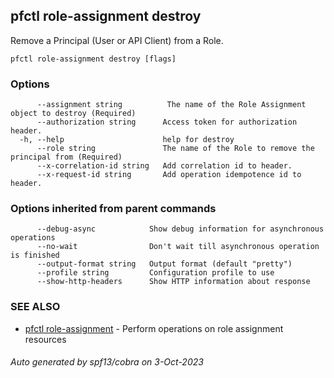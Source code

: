 ## pfctl role-assignment destroy

Remove a Principal (User or API Client) from a Role.

```
pfctl role-assignment destroy [flags]
```

### Options

```
      --assignment string          The name of the Role Assignment object to destroy (Required)
      --authorization string      Access token for authorization header.
  -h, --help                      help for destroy
      --role string               The name of the Role to remove the principal from (Required)
      --x-correlation-id string   Add correlation id to header.
      --x-request-id string       Add operation idempotence id to header.
```

### Options inherited from parent commands

```
      --debug-async            Show debug information for asynchronous operations
      --no-wait                Don't wait till asynchronous operation is finished
      --output-format string   Output format (default "pretty")
      --profile string         Configuration profile to use
      --show-http-headers      Show HTTP information about response
```

### SEE ALSO

* [pfctl role-assignment](pfctl_role-assignment.md)	 - Perform operations on role assignment resources

###### Auto generated by spf13/cobra on 3-Oct-2023

